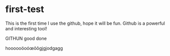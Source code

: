 # first-test
This is the first time I use the github, hope it will be fun. 
Github is a powerful and interesting tool!

GITHUN good
done

hoooooöoóœõôgjgjodgagg
